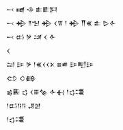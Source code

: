 <div class='block'>
<div class='line'>𒁁 𒉠 𒈾 𒉺𒀾𒁕</div>
<div class='line'>𒁁 𒄈 𒈫𒈠 𒄈 𒌋𒐊 𒁹 𒄈 𒐖𒌍 𒉺 𒌇𒅆</div>
<div class='line'>𒁁 𒆗 𒃻 𒁼 𒌋 𒅆</div>
<div class='line'>𒌋</div>
<div class='line'>𒁺 𒄿 𒃻 𒁹𒌍𒌋𒌋𒉽 𒊺𒌑 𒄿𒋃𒄿</div>
<div class='line'>𒌌 𒄭𒂵</div>
<div class='line'>𒌗𒍩 𒌓 𒌋𒐋𒆚 𒅆𒈬 𒁹𒌓𒃮</div>
<div class='line'>𒁹𒆗𒀀𒀀 𒂗𒌆</div>
<div class='line'>𒁹𒌓𒃮</div>
</div>